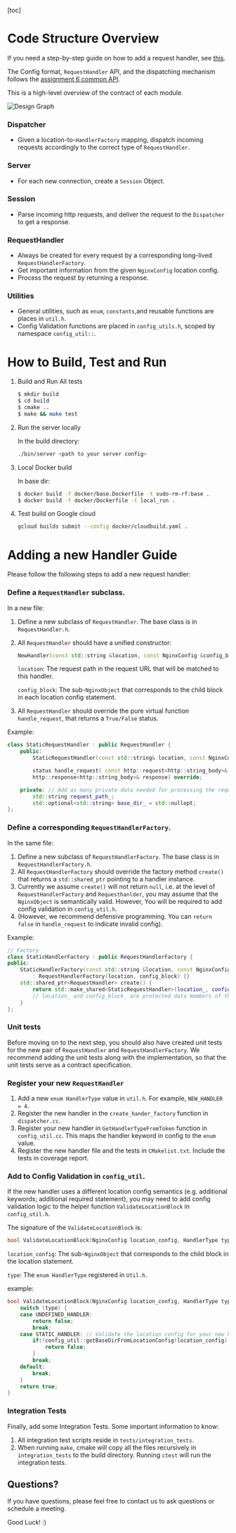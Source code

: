 [toc]

# Code Structure Overview

If you need a step-by-step guide on how to add a request handler, see [this](#Adding-a-Handler-Quick-Guide).

The Config format, `RequestHandler` API, and the dispatching mechanism follows the [assignment 6 common API](https://www.cs130.org/assignments/6/#common-api).

This is a high-level overview of the contract of each module. 

![Design Graph](readme_pic/design.png)

### Dispatcher

- Given a location-to-`HandlerFactory` mapping, dispatch incoming requests accordingly to the correct type of `RequestHandler`.

### Server

- For each new connection, create a `Session` Object.

### Session

- Parse incoming http requests, and deliver the request to the `Dispatcher` to get a response.

### RequestHandler

- Always be created for every request by a corresponding long-lived `RequestHandlerFactory`.
- Get important information from the given `NginxConfig` location config.
- Process the request by returning a response.

### Utilities

- General utilities, such as `enum`, `constants`,and reusable functions are places in `util.h`.
- Config Validation functions are placed in `config_utils.h`, scoped by namespace `config_util::`.

# How to Build, Test and Run

1. Build and Run All tests 

   ```bash
   $ mkdir build
   $ cd build
   $ cmake ..
   $ make && make test
   ```

2. Run the server locally

   In the build directory:

   ```bash
   ./bin/server <path to your server config>
   ```

3. Local Docker build

   In base dir:

   ```bash
   $ docker build -f docker/base.Dockerfile -t sudo-rm-rf:base .
   $ docker build -f docker/Dockerfile -t local_run .
   ```

4. Test build on Google cloud

   ```bash
   gcloud builds submit --config docker/cloudbuild.yaml .
   ```


#  Adding a new Handler Guide

Please follow the following steps to add a new request handler:

### Define a `RequestHandler` subclass.

In a new file:

1. Define a new subclass of `RequestHandler`.  The base class is in `RequestHandler.h`.

2. All `RequestHandler` should have a unified constructor:

   ```c++
   NewHandler(const std::string &location, const NginxConfig &config_block);
   ```

   `location`: The request path in the request URL that will be matched to this handler.

   `config_block`: The sub-`NginxObject` that corresponds to the child block in each location config statement.

3.  All `RequestHandler` should override the pure virtual function `handle_request`, that returns a `True/False` status.

Example:

```c++
class StaticRequestHandler : public RequestHandler {
    public:
        StaticRequestHandler(const std::string& location, const NginxConfig& config_block); // In cntr, Fill in the private data by reading the NginxConfig

        status handle_request( const http::request<http::string_body>& request,
        http::response<http::string_body>& response) override;

    private: // Add as many private data needed for processing the request
        std::string request_path_;
        std::optional<std::string> base_dir_ = std::nullopt;
};
```

### Define a corresponding `RequestHandlerFactory`.

In the same file: 

1.  Define a new subclass of `RequestHandlerFactory`. The base class is in `RequestHandlerFactory.h`.
2.  All `RequestHandlerFactory` should override the factory method `create()` that returns a `std::shared_ptr` pointing to a handler instance. 
3. Currently we assume `create()` will not return `null`, i.e. at the level of `RequestHandlerFactory` and `Requesthanlder`, you may assume that the `NginxObject` is semantically valid. However, You will be required to add config validation in `config_util.h`.
4. (However, we recommend defensive programming. You can `return false` in `handle_request` to indicate invalid config).

Example: 

```c++
// Factory
class StaticHandlerFactory : public RequestHandlerFactory {
public:
    StaticHandlerFactory(const std::string &location, const NginxConfig &config_block)
        : RequestHandlerFactory(location, config_block) {}
    std::shared_ptr<RequestHandler> create() {
        return std::make_shared<StaticRequestHandler>(location_, config_block_);
        // location_ and config_block_ are protected data members of the base Factory
    }
};
```

### Unit tests

Before moving on to the next step, you should also have created unit tests for the new pair of `RequestHandler` and `RequestHandlerFactory`.  We recommend adding the unit tests along with the implementation, so that the unit tests serve as a contract specification.

### Register your new `RequestHandler`

1. Add a new `enum HandlerType` value in  `util.h`. For example, `NEW_HANDLER = 4`. 
2. Register the new handler in the `create_hander_factory` function in `dispatcher.cc`.
3. Register your new handler in `GetHandlerTypeFromToken` function in `config_util.cc`. This maps the handler keyword in config to the `enum` value.
4. Register the new handler file and the tests in `CMakelist.txt`. Include the tests in coverage report.

### Add to Config Validation in `config_util`.

If the new handler uses a different location config semantics (e.g. additional keywords; additional required statement), you may need to add config validation logic to the helper function `ValidateLocationBlock` in `config_util.h`.

The signature of the `ValidateLocationBlock` is:

```c++
bool ValidateLocationBlock(NginxConfig location_config, HandlerType type);
```

`location_config`: The sub-`NginxObject` that corresponds to the child block in the location statement.

`type`: The `enum HandlerType` registered in `Util.h`.

example: 

```c++
bool ValidateLocationBlock(NginxConfig location_config, HandlerType type){
    switch (type) {
    case UNDEFINED_HANDLER:
        return false;
        break;
    case STATIC_HANDLER: // Validate the location config for your new handler.
        if(!config_util::getBaseDirFromLocationConfig(location_config).has_value()){
            return false;
        }
        break;
    default:
        break;
    }
    return true;
}
```

### Integration Tests

Finally, add some Integration Tests. Some important information to know:

1. All integration test scripts reside in `tests/integration_tests`.
2. When running `make`, cmake will copy all the files recursively in `integration_tests` to the build directory. Running `ctest` will run the integration tests.



## Questions?

If you have questions, please feel free to contact us to ask questions or schedule a meeting.

Good Luck! :)